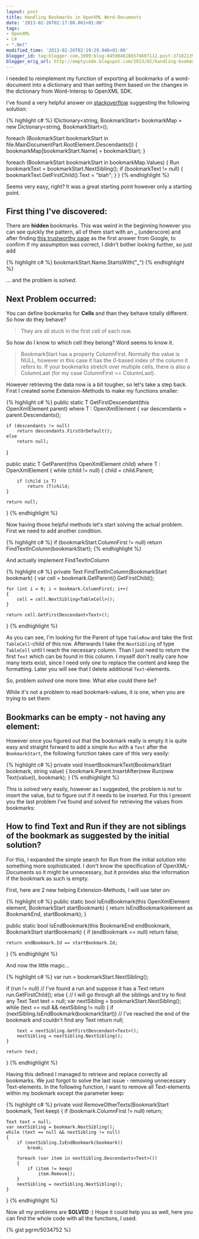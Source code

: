 ```yaml
---
layout: post
title: Handling Bookmarks in OpenXML Word-Documents
date: '2013-02-26T02:17:00.001+01:00'
tags:
- OpenXML
- C#
- ".Net"
modified_time: '2013-02-26T02:19:29.946+01:00'
blogger_id: tag:blogger.com,1999:blog-8459046186574607112.post-3710213993555581570
blogger_orig_url: http://emptycode.blogspot.com/2013/02/handling-bookmarks-in-openxml-word.html
---
```


I needed to reimplement my function of exporting all bookmarks of a word-document into a dictionary and than setting them based on the changes in the dictionary from Word-Interop to OpenXML SDK.

I've found a very helpful answer on [stackoverflow](http://stackoverflow.com/a/3318381/621366) suggesting the following solution:

{% highlight c# %}
IDictionary<string, BookmarkStart> bookmarkMap = new Dictionary<string, BookmarkStart>();
 
foreach (BookmarkStart bookmarkStart in file.MainDocumentPart.RootElement.Descendants<BookmarkStart>())
{
    bookmarkMap[bookmarkStart.Name] = bookmarkStart;
}
 
foreach (BookmarkStart bookmarkStart in bookmarkMap.Values)
{
    Run bookmarkText = bookmarkStart.NextSibling<Run>();
    if (bookmarkText != null)
    {
        bookmarkText.GetFirstChild<Text>().Text = "blah";
    }
}
{% endhighlight %}

Seems very easy, right? It was a great starting point however only a starting point.

## First thing I've discovered:

There are **hidden** bookmarks. This was weird in the beginning however you can see quickly the pattern, all of them start with an _ (underscore) and after finding [this trustworthy page](http://www.computorcompanion.com/LPMArticle.asp?ID=320) as the first answer from Google, to confirm if my assumption was correct, I didn't bother looking further, so just add

{% highlight c# %}
bookmarkStart.Name.StartsWith("_")
{% endhighlight %}

... and the problem is *solved*.

## Next Problem occurred:

You can define bookmarks for **Cells** and than they behave totally different. So how do they behave? 

> They are all stuck in the first cell of each row.

So how do I know to which cell they belong? Word seems to know it.

> BookmarkStart has a property ColumnFirst. Normally the value is NULL, however in this case it has the *0*-based index of the column it refers to. If your bookmarks stretch over multiple cells, there is also a ColumnLast (for my case ColumnFirst == ColumnLast).

However retrieving the data now is a bit tougher, so let's take a step back. First I created some Extension-Methods to  make my functions smaller:

{% highlight c# %}
public static T GetFirstDescendant<T>(this OpenXmlElement parent) where T : OpenXmlElement
{
    var descendants = parent.Descendants<T>();
 
    if (descendants != null)
        return descendants.FirstOrDefault();
    else
        return null;
}
 
public static T GetParent<T>(this OpenXmlElement child) where T : OpenXmlElement
{
    while (child != null)
    {
        child = child.Parent;
 
        if (child is T)
            return (T)child;
    }
 
    return null;
}
{% endhighlight %}

Now having those helpful methods let's start solving the actual problem.
First we need to add another condition.

{% highlight c# %}
if (bookmarkStart.ColumnFirst != null)
    return FindTextInColumn(bookmarkStart);
{% endhighlight %}

And actually implement FindTextInColumn

{% highlight c# %}
private Text FindTextInColumn(BookmarkStart bookmark)
{
    var cell = bookmark.GetParent<TableRow>().GetFirstChild<TableCell>();
 
    for (int i = 0; i < bookmark.ColumnFirst; i++)
    {
        cell = cell.NextSibling<TableCell>();
    }
 
    return cell.GetFirstDescendant<Text>();
}
{% endhighlight %}

As you can see, I'm looking for the Parent of type `TableRow` and take the first `TableCell`-child of this row. Afterwards I take the `NextSibling` of type `TableCell` until I reach the necessary column. Than I just need to return the first `Text` which can be found in this column. I myself don't really care how many texts exist, since I need only one to replace the content and keep the formatting. Later you will see that I delete additional `Text`-elements.

So, problem *solved* one more time. What else could there be?

While it's not a problem to read bookmark-values, it is one, when you are trying to set them:

## Bookmarks can be empty - not having any element:

However once you figured out that the bookmark really is empty it is quite easy and straight forward to add a simple `Run` with a `Text` after the `BookmarkStart`, the following function takes care of this very easily:

{% highlight c# %}
private void InsertBookmarkText(BookmarkStart bookmark, string value)
{
    bookmark.Parent.InsertAfter(new Run(new Text(value)), bookmark);
}
{% endhighlight %}

This is *solved* very easily, however as I suggested, the problem is not to insert the value, but to figure out if it needs to be inserted. For this I present you the last problem I've found and solved for retrieving the values from bookmarks:

## How to find Text and Run if they are not siblings of the bookmark as suggested by the initial solution?

For this, I expanded the simple search for Run from the initial solution into something more sophisticated. I don't know the specification of OpenXML-Documents so it might be unnecessary, but it provides also the information if the bookmark as such is empty.

First, here are 2 new helping Extension-Methods, I will use later on:

{% highlight c# %}
public static bool IsEndBookmark(this OpenXmlElement element, BookmarkStart startBookmark)
{
    return IsEndBookmark(element as BookmarkEnd, startBookmark);
}
 
public static bool IsEndBookmark(this BookmarkEnd endBookmark, BookmarkStart startBookmark)
{
    if (endBookmark == null)
        return false;
 
    return endBookmark.Id == startBookmark.Id;
}
{% endhighlight %}

And now the little magic...

{% highlight c# %}
var run = bookmarkStart.NextSibling<Run>();
 
if (run != null)
    // I've found a run and suppose it has a Text
    return run.GetFirstChild<Text>(); 
else
{
    // I will go through all the siblings and try to find any Text
    Text text = null;
    var nextSibling = bookmarkStart.NextSibling();
    while (text == null && nextSibling != null)
    {
        if (nextSibling.IsEndBookmark(bookmarkStart))
            // I've reached the end of the bookmark and couldn't find any Text
            return null;
 
        text = nextSibling.GetFirstDescendant<Text>();
        nextSibling = nextSibling.NextSibling();
    }
 
    return text;
}
{% endhighlight %}

Having this defined I managed to retrieve and replace correctly all bookmarks. We just forgot to solve the last issue - removing unnecessary Text-elements. In the following function, I want to remove all Text-elements within my bookmark except the parameter keep:

{% highlight c# %}
private void RemoveOtherTexts(BookmarkStart bookmark, Text keep)
{
    if (bookmark.ColumnFirst != null) return;
 
    Text text = null;
    var nextSibling = bookmark.NextSibling();
    while (text == null && nextSibling != null)
    {
        if (nextSibling.IsEndBookmark(bookmark))
            break;
 
        foreach (var item in nextSibling.Descendants<Text>())
        {
            if (item != keep)
                item.Remove();
        }
        nextSibling = nextSibling.NextSibling();
    }
}
{% endhighlight %}

Now all my problems are **SOLVED** :)
Hope it could help you as well, here you can find the whole code with all the functions, I used:

{% gist pgrm/5034752 %}